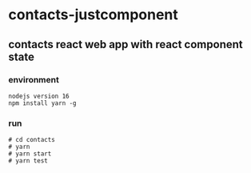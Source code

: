 # contacts-justcomponent

## contacts react web app with react component state


### environment
```
nodejs version 16
npm install yarn -g
```

### run
```
# cd contacts
# yarn
# yarn start
# yarn test
```
